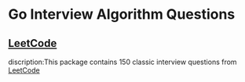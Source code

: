 # Go Interview Algorithm Questions


## [LeetCode](leetcode)
discription:This package contains 150 classic interview questions from [LeetCode](https://leetcode.cn/)